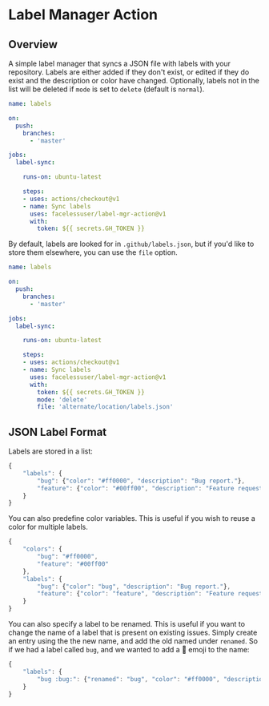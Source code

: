 # Label Manager Action

## Overview

A simple label manager that syncs a JSON file with labels with your repository. Labels are either added if they don't
exist, or edited if they do exist and the description or color have changed. Optionally, labels not in the list will be
deleted if `mode` is set to `delete` (default is `normal`).

```yml
name: labels

on:
  push:
    branches:
      - 'master'

jobs:
  label-sync:

    runs-on: ubuntu-latest

    steps:
    - uses: actions/checkout@v1
    - name: Sync labels
      uses: facelessuser/label-mgr-action@v1
      with:
        token: ${{ secrets.GH_TOKEN }}
```

By default, labels are looked for in `.github/labels.json`, but if you'd like to store them elsewhere, you can use the
`file` option.

```yml
name: labels

on:
  push:
    branches:
      - 'master'

jobs:
  label-sync:

    runs-on: ubuntu-latest

    steps:
    - uses: actions/checkout@v1
    - name: Sync labels
      uses: facelessuser/label-mgr-action@v1
      with:
        token: ${{ secrets.GH_TOKEN }}
        mode: 'delete'
        file: 'alternate/location/labels.json'
```

## JSON Label Format

Labels are stored in a list:

```js
{
    "labels": {
        "bug": {"color": "#ff0000", "description": "Bug report."},
        "feature": {"color": "#00ff00", "description": "Feature request."}
    }
}

```

You can also predefine color variables. This is useful if you wish to reuse a color for multiple labels.

```js
{
    "colors": {
        "bug": "#ff0000",
        "feature": "#00ff00"
    },
    "labels": {
        "bug": {"color": "bug", "description": "Bug report."},
        "feature": {"color": "feature", "description": "Feature request."}
    }
}
```

You can also specify a label to be renamed. This is useful if you want to change the name of a label that is present on
existing issues. Simply create an entry using the the new name, and add the old named under `renamed`. So if we had
a label called `bug`, and we wanted to add a :bug: emoji to the name:

```js
{
    "labels": {
        "bug :bug:": {"renamed": "bug", "color": "#ff0000", "description": "Bug report."}
    }
}
```
